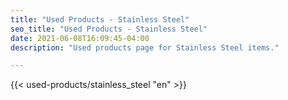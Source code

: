 ```yaml
---
title: "Used Products - Stainless Steel"
seo_title: "Used Products - Stainless Steel"
date: 2021-06-08T16:09:45-04:00
description: "Used products page for Stainless Steel items."

---
```


{{< used-products/stainless_steel "en" >}}
